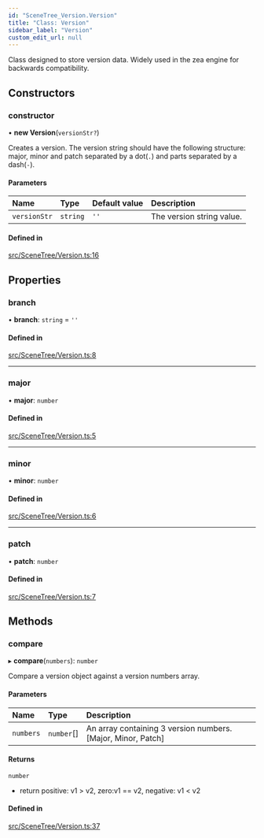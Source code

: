 ```yaml
---
id: "SceneTree_Version.Version"
title: "Class: Version"
sidebar_label: "Version"
custom_edit_url: null
---
```




Class designed to store version data. Widely used in the zea engine for backwards compatibility.

## Constructors

### constructor

• **new Version**(`versionStr?`)

Creates a version.
The version string should have the following structure:
major, minor and patch separated by a dot(`.`) and parts separated by a dash(`-`).

#### Parameters

| Name | Type | Default value | Description |
| :------ | :------ | :------ | :------ |
| `versionStr` | `string` | `''` | The version string value. |

#### Defined in

[src/SceneTree/Version.ts:16](https://github.com/ZeaInc/zea-engine/blob/ab3250ece/src/SceneTree/Version.ts#L16)

## Properties

### branch

• **branch**: `string` = `''`

#### Defined in

[src/SceneTree/Version.ts:8](https://github.com/ZeaInc/zea-engine/blob/ab3250ece/src/SceneTree/Version.ts#L8)

___

### major

• **major**: `number`

#### Defined in

[src/SceneTree/Version.ts:5](https://github.com/ZeaInc/zea-engine/blob/ab3250ece/src/SceneTree/Version.ts#L5)

___

### minor

• **minor**: `number`

#### Defined in

[src/SceneTree/Version.ts:6](https://github.com/ZeaInc/zea-engine/blob/ab3250ece/src/SceneTree/Version.ts#L6)

___

### patch

• **patch**: `number`

#### Defined in

[src/SceneTree/Version.ts:7](https://github.com/ZeaInc/zea-engine/blob/ab3250ece/src/SceneTree/Version.ts#L7)

## Methods

### compare

▸ **compare**(`numbers`): `number`

Compare a version object against a version numbers array.

#### Parameters

| Name | Type | Description |
| :------ | :------ | :------ |
| `numbers` | `number`[] | An array containing 3 version numbers. [Major, Minor, Patch] |

#### Returns

`number`

- return positive: v1 > v2, zero:v1 == v2, negative: v1 < v2

#### Defined in

[src/SceneTree/Version.ts:37](https://github.com/ZeaInc/zea-engine/blob/ab3250ece/src/SceneTree/Version.ts#L37)

